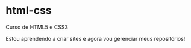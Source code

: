 # html-css
 Curso de HTML5 e CSS3

 Estou aprendendo a criar sites e agora vou   gerenciar meus repositórios!
